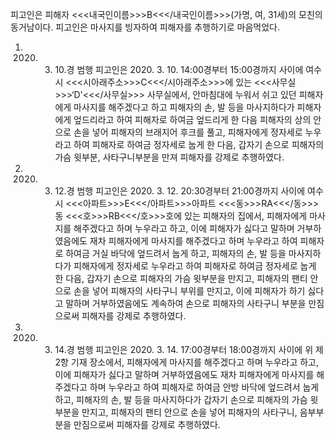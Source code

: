피고인은 피해자 <<<내국인이름>>>B<<</내국인이름>>>(가명, 여, 31세)의 모친의 동거남이다.
피고인은 마사지를 빙자하여 피해자를 추행하기로 마음먹었다.
1. 2020. 3. 10.경 범행
피고인은 2020. 3. 10. 14:00경부터 15:00경까지 사이에 여수시 <<<시아래주소>>>C<<</시아래주소>>>에 있는 <<<사무실>>>‘D'<<</사무실>>> 사무실에서, 안마침대에 누워서 쉬고 있던 피해자에게 마사지를 해주겠다고 하고 피해자의 손, 발 등을 마사지하다가 피해자에게 엎드리라고 하여 피해자로 하여금 엎드리게 한 다음 피해자의 상의 안으로 손을 넣어 피해자의 브래지어 후크를 풀고, 피해자에게 정자세로 누우라고 하여 피해자로 하여금 정자세로 눕게 한 다음, 갑자기 손으로 피해자의 가슴 윗부분, 사타구니부분을 만져 피해자를 강제로 추행하였다.
2. 2020. 3. 12.경 범행
피고인은 2020. 3. 12. 20:30경부터 21:00경까지 사이에 여수시 <<<아파트>>>E<<</아파트>>>아파트 <<<동>>>RA<<</동>>>동 <<<호>>>RB<<</호>>>호에 있는 피해자의 집에서, 피해자에게 마사지를 해주겠다고 하며 누우라고 하고, 이에 피해자가 싫다고 말하며 거부하였음에도 재차 피해자에게 마사지를 해주겠다고 하며 누우라고 하여 피해자로 하여금 거실 바닥에 엎드려서 눕게 하고, 피해자의 손, 발 등을 마사지하다가 피해자에게 정자세로 누우라고 하여 피해자로 하여금 정자세로 눕게 한 다음, 갑자기 손으로 피해자의 가슴 윗부분을 만지고, 피해자의 팬티 안으로 손을 넣어 피해자의 사타구니 부위를 만지고, 이에 피해자가 하기 싫다고 말하며 거부하였음에도 계속하여 손으로 피해자의 사타구니 부분을 만짐으로써 피해자를 강제로 추행하였다.
3. 2020. 3. 14.경 범행
피고인은 2020. 3. 14. 17:00경부터 18:00경까지 사이에 위 제2항 기재 장소에서, 피해자에게 마사지를 해주겠다고 하며 누우라고 하고, 이에 피해자가 싫다고 말하며 거부하였음에도 재차 피해자에게 마사지를 해주겠다고 하며 누우라고 하여 피해자로 하여금 안방 바닥에 엎드려서 눕게 하고, 피해자의 손, 발 등을 마사지하다가 갑자기 손으로 피해자의 가슴 윗부분을 만지고, 피해자의 팬티 안으로 손을 넣어 피해자의 사타구니, 음부부분을 만짐으로써 피해자를 강제로 추행하였다.